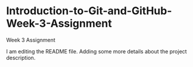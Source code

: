 # Introduction-to-Git-and-GitHub-Week-3-Assignment
Week 3 Assignment

I am editing the README file. Adding some more details about the project description.
